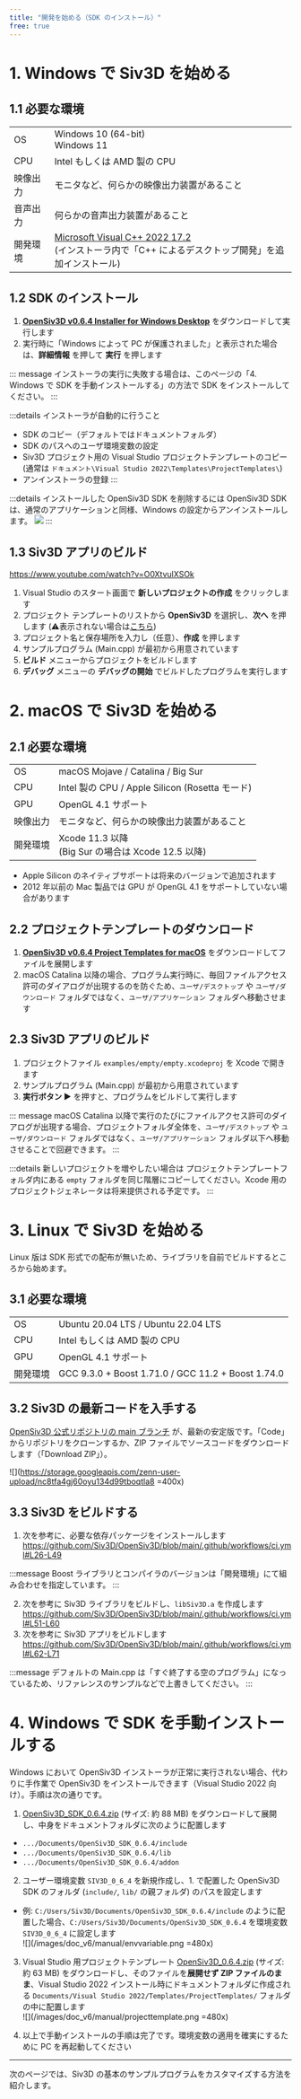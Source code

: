 ```yaml
---
title: "開発を始める（SDK のインストール）"
free: true
---
```


# 1. Windows で Siv3D を始める

## 1.1 必要な環境
|  |  |
|--|--|
| OS | Windows 10 (64-bit)<br>Windows 11 |
| CPU | Intel もしくは AMD 製の CPU |
| 映像出力 | モニタなど、何らかの映像出力装置があること |
| 音声出力 | 何らかの音声出力装置があること |
| 開発環境 | [Microsoft Visual C++ 2022 17.2](https://visualstudio.microsoft.com/ja/downloads/)<br>(インストーラ内で「C++ によるデスクトップ開発」を追加インストール) |

## 1.2 SDK のインストール

1. **[OpenSiv3D v0.6.4 Installer for Windows Desktop](https://siv3d.jp/downloads/Siv3D/OpenSiv3D_0.6.4_Installer.exe)** をダウンロードして実行します
2. 実行時に「Windows によって PC が保護されました」と表示された場合は、**詳細情報** を押して **実行** を押します

::: message
インストーラの実行に失敗する場合は、このページの「4. Windows で SDK を手動インストールする」の方法で SDK をインストールしてください。
:::

:::details インストーラが自動的に行うこと
- SDK のコピー（デフォルトではドキュメントフォルダ）
- SDK のパスへのユーザ環境変数の設定
- Siv3D プロジェクト用の Visual Studio プロジェクトテンプレートのコピー (通常は `ドキュメント\Visual Studio 2022\Templates\ProjectTemplates\`)
- アンインストーラの登録
:::

:::details インストールした OpenSiv3D SDK を削除するには
OpenSiv3D SDK は、通常のアプリケーションと同様、Windows の設定からアンインストールします。
![](/images/doc_v6/manual/uninstall.png)
:::

## 1.3 Siv3D アプリのビルド

https://www.youtube.com/watch?v=O0XtvulXSOk

1. Visual Studio のスタート画面で **新しいプロジェクトの作成** をクリックします
1. プロジェクト テンプレートのリストから **OpenSiv3D** を選択し、**次へ** を押します (⚠️表示されない場合は[こちら](https://zenn.dev/reputeless/books/siv3d-documentation/viewer/troubleshooting-setup))
1. プロジェクト名と保存場所を入力し（任意）、**作成** を押します
1. サンプルプログラム (Main.cpp) が最初から用意されています
1. **ビルド** メニューからプロジェクトをビルドします
1. **デバッグ** メニューの **デバッグの開始** でビルドしたプログラムを実行します

# 2. macOS で Siv3D を始める

## 2.1 必要な環境
|  |  |
|--|--|
| OS | macOS Mojave / Catalina / Big Sur |
| CPU | Intel 製の CPU / Apple Silicon (Rosetta モード) |
| GPU | OpenGL 4.1 サポート |
| 映像出力 | モニタなど、何らかの映像出力装置があること |
| 開発環境 | Xcode 11.3 以降<br>(Big Sur の場合は Xcode 12.5 以降) |

- Apple Silicon のネイティブサポートは将来のバージョンで追加されます
- 2012 年以前の Mac 製品では GPU が OpenGL 4.1 をサポートしていない場合があります

## 2.2 プロジェクトテンプレートのダウンロード
1. **[OpenSiv3D v0.6.4 Project Templates for macOS](https://siv3d.jp/downloads/Siv3D/siv3d_v0.6.4_macOS.zip)** をダウンロードしてファイルを展開します
1. macOS Catalina 以降の場合、プログラム実行時に、毎回ファイルアクセス許可のダイアログが出現するのを防ぐため、`ユーザ/デスクトップ` や `ユーザ/ダウンロード` フォルダではなく、`ユーザ/アプリケーション` フォルダへ移動させます

## 2.3 Siv3D アプリのビルド
1. プロジェクトファイル `examples/empty/empty.xcodeproj` を Xcode で開きます
1. サンプルプログラム (Main.cpp) が最初から用意されています
1. **実行ボタン ▶️** を押すと、プログラムをビルドして実行します

::: message
macOS Catalina 以降で実行のたびにファイルアクセス許可のダイアログが出現する場合、プロジェクトフォルダ全体を、`ユーザ/デスクトップ` や `ユーザ/ダウンロード` フォルダではなく、`ユーザ/アプリケーション` フォルダ以下へ移動させることで回避できます。
:::

:::details 新しいプロジェクトを増やしたい場合は
プロジェクトテンプレートフォルダ内にある `empty` フォルダを同じ階層にコピーしてください。Xcode 用のプロジェクトジェネレータは将来提供される予定です。
:::

# 3. Linux で Siv3D を始める

Linux 版は SDK 形式での配布が無いため、ライブラリを自前でビルドするところから始めます。

## 3.1 必要な環境
|  |  |
|--|--|
| OS | Ubuntu 20.04 LTS / Ubuntu 22.04 LTS |
| CPU | Intel もしくは AMD 製の CPU |
| GPU | OpenGL 4.1 サポート |
| 開発環境 | GCC 9.3.0 + Boost 1.71.0 / GCC 11.2 + Boost 1.74.0 |

## 3.2 Siv3D の最新コードを入手する

[OpenSiv3D 公式リポジトリの main ブランチ](https://github.com/Siv3D/OpenSiv3D) が、最新の安定版です。「Code」からリポジトリをクローンするか、ZIP ファイルでソースコードをダウンロードします（「Download ZIP」）。

![](https://storage.googleapis.com/zenn-user-upload/nc8tfa4gj60oyu134d99tboqtla8 =400x)

## 3.3 Siv3D をビルドする
1. 次を参考に、必要な依存パッケージをインストールします  
https://github.com/Siv3D/OpenSiv3D/blob/main/.github/workflows/ci.yml#L26-L49

:::message
Boost ライブラリとコンパイラのバージョンは「開発環境」にて組み合わせを指定しています。
:::

2. 次を参考に Siv3D ライブラリをビルドし、`libSiv3D.a` を作成します 
https://github.com/Siv3D/OpenSiv3D/blob/main/.github/workflows/ci.yml#L51-L60
3. 次を参考に Siv3D アプリをビルドします 
https://github.com/Siv3D/OpenSiv3D/blob/main/.github/workflows/ci.yml#L62-L71

:::message
デフォルトの Main.cpp は「すぐ終了する空のプログラム」になっているため、リファレンスのサンプルなどで上書きしてください。
:::


# 4. Windows で SDK を手動インストールする
Windows において OpenSiv3D インストーラが正常に実行されない場合、代わりに手作業で OpenSiv3D をインストールできます（Visual Studio 2022 向け）。手順は次の通りです。

1. [OpenSiv3D_SDK_0.6.4.zip](https://siv3d.jp/downloads/Siv3D/manual/0.6.4/OpenSiv3D_SDK_0.6.4.zip) (サイズ: 約 88 MB) をダウンロードして展開し、中身をドキュメントフォルダに次のように配置します
  - `.../Documents/OpenSiv3D_SDK_0.6.4/include`
  - `.../Documents/OpenSiv3D_SDK_0.6.4/lib`
  - `.../Documents/OpenSiv3D_SDK_0.6.4/addon`
2. ユーザー環境変数 `SIV3D_0_6_4` を新規作成し、1. で配置した OpenSiv3D SDK のフォルダ (`include/`, `lib/` の親フォルダ) のパスを設定します
- 例: `C:/Users/Siv3D/Documents/OpenSiv3D_SDK_0.6.4/include` のように配置した場合、`C:/Users/Siv3D/Documents/OpenSiv3D_SDK_0.6.4` を環境変数 `SIV3D_0_6_4` に設定します  
![](/images/doc_v6/manual/envvariable.png =480x)

3. Visual Studio 用プロジェクトテンプレート [OpenSiv3D_0.6.4.zip](https://siv3d.jp/downloads/Siv3D/manual/0.6.4/OpenSiv3D_0.6.4.zip) (サイズ: 約 63 MB) をダウンロードし、そのファイルを**展開せず ZIP ファイルのまま**、Visual Studio 2022 インストール時にドキュメントフォルダに作成される `Documents/Visual Studio 2022/Templates/ProjectTemplates/` フォルダの中に配置します  
![](/images/doc_v6/manual/projecttemplate.png =480x)

1. 以上で手動インストールの手順は完了です。環境変数の適用を確実にするために PC を再起動してください

---

次のページでは、Siv3D の基本のサンプルプログラムをカスタマイズする方法を紹介します。

